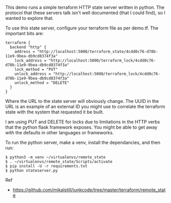 This demo runs a simple terraform HTTP state server written in python.
The protocol that these servers talk isn't well documented (that I could
find), so I wanted to explore that.

To use this state server, configure your terraform file as per demo.tf.
The important bits are:

~~~
terraform {
  backend "http" {
    address = "http://localhost:5000/terraform_state/4cdd0c76-d78b-11e9-9bea-db9cd8374f3a"
    lock_address = "http://localhost:5000/terraform_lock/4cdd0c76-d78b-11e9-9bea-db9cd8374f3a"
    lock_method = "PUT"
    unlock_address = "http://localhost:5000/terraform_lock/4cdd0c76-d78b-11e9-9bea-db9cd8374f3a"
    unlock_method = "DELETE"
  }
}
~~~

Where the URL to the state server will obviously change. The UUID in the URL is an example
of an external ID you might use to correlate the terraform state with the system that
requested it be built.

I am using PUT and DELETE for locks due to limitations in the HTTP verbs that the python
flask framework exposes. You might be able to get away with the defaults in other languages or
frameworks.

To run the python server, make a venv, install the dependancies, and then run:

~~~
$ python3 -m venv ~/virtualenvs/remote_state
$ . ~/virtualenvs/remote_state/Scripts/activate
$ pip install -U -r requirements.txt
$ python stateserver.py
~~~

Ref
- https://github.com/mikalstill/junkcode/tree/master/terraform/remote_state